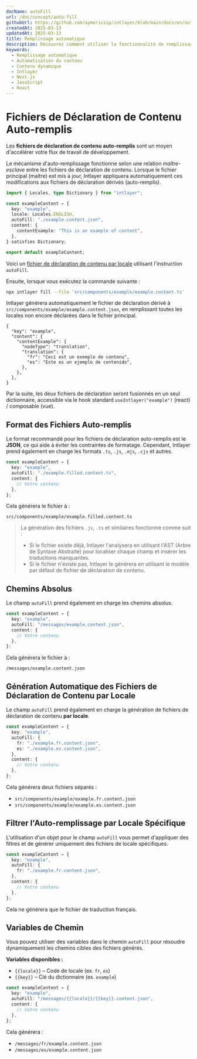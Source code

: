 ```yaml
---
docName: autoFill
url: /doc/concept/auto-fill
githubUrl: https://github.com/aymericzip/intlayer/blob/main/docs/en/autoFill.md
createdAt: 2025-03-13
updatedAt: 2025-03-13
title: Remplissage automatique
description: Découvrez comment utiliser la fonctionnalité de remplissage automatique dans Intlayer pour remplir automatiquement le contenu selon des modèles prédéfinis. Suivez cette documentation pour implémenter efficacement les fonctionnalités de remplissage automatique dans votre projet.
keywords:
  - Remplissage automatique
  - Automatisation du contenu
  - Contenu dynamique
  - Intlayer
  - Next.js
  - JavaScript
  - React
---
```


# Fichiers de Déclaration de Contenu Auto-remplis

Les **fichiers de déclaration de contenu auto-remplis** sont un moyen d'accélérer votre flux de travail de développement.

Le mécanisme d'auto-remplissage fonctionne selon une relation _maître-esclave_ entre les fichiers de déclaration de contenu. Lorsque le fichier principal (maître) est mis à jour, Intlayer appliquera automatiquement ces modifications aux fichiers de déclaration dérivés (auto-remplis).

```ts fileName="src/components/example/example.content.ts"
import { Locales, type Dictionary } from "intlayer";

const exampleContent = {
  key: "example",
  locale: Locales.ENGLISH,
  autoFill: "./example.content.json",
  content: {
    contentExample: "This is an example of content",
  },
} satisfies Dictionary;

export default exampleContent;
```

Voici un [fichier de déclaration de contenu par locale](https://github.com/aymericzip/intlayer/blob/main/docs/fr/per_locale_file.md) utilisant l'instruction `autoFill`.

Ensuite, lorsque vous exécutez la commande suivante :

```bash
npx intlayer fill --file 'src/components/example/example.content.ts'
```

Intlayer générera automatiquement le fichier de déclaration dérivé à `src/components/example/example.content.json`, en remplissant toutes les locales non encore déclarées dans le fichier principal.

```json5 fileName="src/components/example/example.content.json"
{
  "key": "example",
  "content": {
    "contentExample": {
      "nodeType": "translation",
      "translation": {
        "fr": "Ceci est un exemple de contenu",
        "es": "Este es un ejemplo de contenido",
      },
    },
  },
}
```

Par la suite, les deux fichiers de déclaration seront fusionnés en un seul dictionnaire, accessible via le hook standard `useIntlayer("example")` (react) / composable (vue).

## Format des Fichiers Auto-remplis

Le format recommandé pour les fichiers de déclaration auto-remplis est le **JSON**, ce qui aide à éviter les contraintes de formatage. Cependant, Intlayer prend également en charge les formats `.ts`, `.js`, `.mjs`, `.cjs` et autres.

```ts fileName="src/components/example/example.content.ts"
const exampleContent = {
  key: "example",
  autoFill: "./example.filled.content.ts",
  content: {
    // Votre contenu
  },
};
```

Cela générera le fichier à :

```
src/components/example/example.filled.content.ts
```

> La génération des fichiers `.js`, `.ts` et similaires fonctionne comme suit :
>
> - Si le fichier existe déjà, Intlayer l'analysera en utilisant l'AST (Arbre de Syntaxe Abstraite) pour localiser chaque champ et insérer les traductions manquantes.
> - Si le fichier n'existe pas, Intlayer le générera en utilisant le modèle par défaut de fichier de déclaration de contenu.

## Chemins Absolus

Le champ `autoFill` prend également en charge les chemins absolus.

```ts fileName="src/components/example/example.content.ts"
const exampleContent = {
  key: "example",
  autoFill: "/messages/example.content.json",
  content: {
    // Votre contenu
  },
};
```

Cela générera le fichier à :

```
/messages/example.content.json
```

## Génération Automatique des Fichiers de Déclaration de Contenu par Locale

Le champ `autoFill` prend également en charge la génération de fichiers de déclaration de contenu **par locale**.

```ts fileName="src/components/example/example.content.ts"
const exampleContent = {
  key: "example",
  autoFill: {
    fr: "./example.fr.content.json",
    es: "./example.es.content.json",
  },
  content: {
    // Votre contenu
  },
};
```

Cela générera deux fichiers séparés :

- `src/components/example/example.fr.content.json`
- `src/components/example/example.es.content.json`

## Filtrer l'Auto-remplissage par Locale Spécifique

L'utilisation d'un objet pour le champ `autoFill` vous permet d'appliquer des filtres et de générer uniquement des fichiers de locale spécifiques.

```ts fileName="src/components/example/example.content.ts"
const exampleContent = {
  key: "example",
  autoFill: {
    fr: "./example.fr.content.json",
  },
  content: {
    // Votre contenu
  },
};
```

Cela ne générera que le fichier de traduction français.

## Variables de Chemin

Vous pouvez utiliser des variables dans le chemin `autoFill` pour résoudre dynamiquement les chemins cibles des fichiers générés.

**Variables disponibles :**

- `{{locale}}` – Code de locale (ex. `fr`, `es`)
- `{{key}}` – Clé du dictionnaire (ex. `example`)

```ts fileName="src/components/example/example.content.ts"
const exampleContent = {
  key: "example",
  autoFill: "/messages/{{locale}}/{{key}}.content.json",
  content: {
    // Votre contenu
  },
};
```

Cela générera :

- `/messages/fr/example.content.json`
- `/messages/es/example.content.json`
